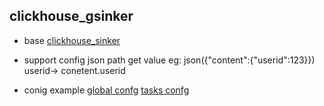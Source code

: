 ## clickhouse_gsinker


* base  [clickhouse_sinker](https://github.com/housepower/clickhouse_sinker)

* support config json path get value eg: json({"content":{"userid":123}}) userid-> conetent.userid

* conig example [global confg](./confg/example/global.yaml)  [tasks confg](./confg/example/tasks.yaml)


